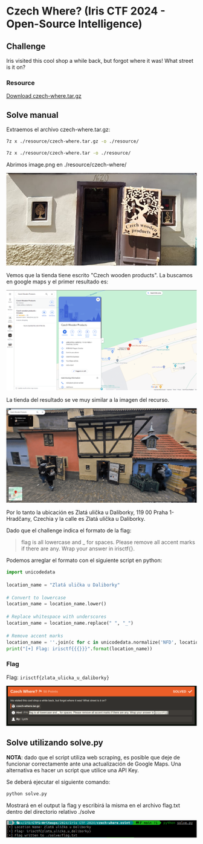 # Czech Where? (Iris CTF 2024 - Open-Source Intelligence)

## Challenge
Iris visited this cool shop a while back, but forgot where it was! What street is it on?

### Resource
[Download czech-where.tar.gz](https://cdn.2024.irisc.tf/czech-where.tar.gz)

## Solve manual

Extraemos el archivo czech-where.tar.gz:

```bash
7z x ./resource/czech-where.tar.gz -o ./resource/
```

```bash
7z x ./resource/czech-where.tar -o ./resource/
```

Abrimos image.png en ./resource/czech-where/

![czech-where-image.png](./images/czech-where-image.png)

Vemos que la tienda tiene escrito "Czech wooden products". La buscamos en google maps y el primer resultado es:

![czech-where-maps-1.png](./images/czech-where-maps-1.png)

La tienda del resultado se ve muy similar a la imagen del recurso.

![czech-where-maps-2.png](./images/czech-where-maps-2.png)

Por lo tanto la ubicación es Zlatá ulička u Daliborky, 119 00 Praha 1-Hradčany, Czechia y la calle es Zlatá ulička u Daliborky.

Dado que el challenge indica el formato de la flag:
> flag is all lowercase and _ for spaces. Please remove all accent marks if there are any. Wrap your answer in irisctf{}.

Podemos arreglar el formato con el siguiente script en python:

```py
import unicodedata

location_name = "Zlatá ulička u Daliborky"

# Convert to lowercase
location_name = location_name.lower()

# Replace whitespace with underscores
location_name = location_name.replace(" ", "_")

# Remove accent marks
location_name = ''.join(c for c in unicodedata.normalize('NFD', location_name) if unicodedata.category(c) != 'Mn')
print("[+] Flag: irisctf{{{}}}".format(location_name))
```

### Flag
Flag: `irisctf{zlata_ulicka_u_daliborky}`

![Solved](./images/czech-where-solved.png)

## Solve utilizando solve.py

**NOTA**: dado que el script utiliza web scraping, es posible que deje de funcionar correctamente ante una actualización de Google Maps. Una alternativa es hacer un script que utilice una API Key.

Se deberá ejecutar el siguiente comando:

```bash
python solve.py
```

Mostrará en el output la flag y escribirá la misma en el archivo flag.txt dentro del directorio relativo ./solve

![Solved using python script](./images/czech-where-python-solve.png)